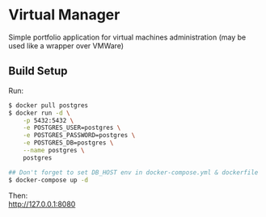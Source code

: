 # Virtual Manager

Simple portfolio application for virtual machines administration (may be used like a wrapper over VMWare)

## Build Setup

Run:
```bash
$ docker pull postgres
$ docker run -d \
    -p 5432:5432 \
    -e POSTGRES_USER=postgres \
    -e POSTGRES_PASSWORD=postgres \
    -e POSTGRES_DB=postgres \
    --name postgres \
    postgres

## Don't forget to set DB_HOST env in docker-compose.yml & dockerfile
$ docker-compose up -d
```
Then:   
http://127.0.0.1:8080
